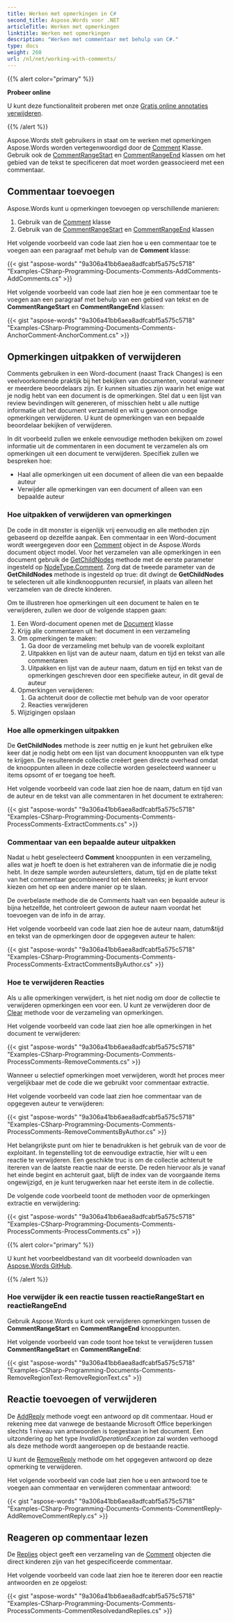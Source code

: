 ```yaml
---
title: Werken met opmerkingen in C#
second_title: Aspose.Words voor .NET
articleTitle: Werken met opmerkingen
linktitle: Werken met opmerkingen
description: "Werken met commentaar met behulp van C#."
type: docs
weight: 260
url: /nl/net/working-with-comments/
---
```


{{% alert color="primary" %}}

**Probeer online**

U kunt deze functionaliteit proberen met onze [Gratis online annotaties verwijderen](https://products.aspose.app/words/annotation).

{{% /alert %}}

Aspose.Words stelt gebruikers in staat om te werken met opmerkingen Aspose.Words worden vertegenwoordigd door de [Comment](https://reference.aspose.com/words/net/aspose.words/comment/) Klasse. Gebruik ook de [CommentRangeStart](https://reference.aspose.com/words/net/aspose.words/commentrangestart/) en [CommentRangeEnd](https://reference.aspose.com/words/net/aspose.words/commentrangeend/) klassen om het gebied van de tekst te specificeren dat moet worden geassocieerd met een commentaar.

## Commentaar toevoegen

Aspose.Words kunt u opmerkingen toevoegen op verschillende manieren:

1. Gebruik van de [Comment](https://reference.aspose.com/words/net/aspose.words/comment/) klasse
2. Gebruik van de [CommentRangeStart](https://reference.aspose.com/words/net/aspose.words/commentrangestart/) en [CommentRangeEnd](https://reference.aspose.com/words/net/aspose.words/commentrangeend/) klassen

Het volgende voorbeeld van code laat zien hoe u een commentaar toe te voegen aan een paragraaf met behulp van de **Comment** klasse:

{{< gist "aspose-words" "9a306a41bb6aea8adfcabf5a575c5718" "Examples-CSharp-Programming-Documents-Comments-AddComments-AddComments.cs" >}}

Het volgende voorbeeld van code laat zien hoe je een commentaar toe te voegen aan een paragraaf met behulp van een gebied van tekst en de **CommentRangeStart** en **CommentRangeEnd** klassen:

{{< gist "aspose-words" "9a306a41bb6aea8adfcabf5a575c5718" "Examples-CSharp-Programming-Documents-Comments-AnchorComment-AnchorComment.cs" >}}

## Opmerkingen uitpakken of verwijderen

Comments gebruiken in een Word-document (naast Track Changes) is een veelvoorkomende praktijk bij het bekijken van documenten, vooral wanneer er meerdere beoordelaars zijn. Er kunnen situaties zijn waarin het enige wat je nodig hebt van een document is de opmerkingen. Stel dat u een lijst van review bevindingen wilt genereren, of misschien hebt u alle nuttige informatie uit het document verzameld en wilt u gewoon onnodige opmerkingen verwijderen. U kunt de opmerkingen van een bepaalde beoordelaar bekijken of verwijderen.

In dit voorbeeld zullen we enkele eenvoudige methoden bekijken om zowel informatie uit de commentaren in een document te verzamelen als om opmerkingen uit een document te verwijderen. Specifiek zullen we bespreken hoe:

- Haal alle opmerkingen uit een document of alleen die van een bepaalde auteur
- Verwijder alle opmerkingen van een document of alleen van een bepaalde auteur

### Hoe uitpakken of verwijderen van opmerkingen

De code in dit monster is eigenlijk vrij eenvoudig en alle methoden zijn gebaseerd op dezelfde aanpak. Een commentaar in een Word-document wordt weergegeven door een [Comment](https://reference.aspose.com/words/net/aspose.words/comment/) object in de Aspose.Words document object model. Voor het verzamelen van alle opmerkingen in een document gebruik de [GetChildNodes](https://reference.aspose.com/words/net/aspose.words/compositenode/getchildnodes/) methode met de eerste parameter ingesteld op [NodeType.Comment](https://reference.aspose.com/words/net/aspose.words/nodetype/). Zorg dat de tweede parameter van de **GetChildNodes** methode is ingesteld op true: dit dwingt de **GetChildNodes** te selecteren uit alle kindknooppunten recursief, in plaats van alleen het verzamelen van de directe kinderen.

Om te illustreren hoe opmerkingen uit een document te halen en te verwijderen, zullen we door de volgende stappen gaan:

1. Een Word-document openen met de [Document](https://reference.aspose.com/words/net/aspose.words/document/) klasse
2. Krijg alle commentaren uit het document in een verzameling
3. Om opmerkingen te maken:
   1. Ga door de verzameling met behulp van de voorelk exploitant
   2. Uitpakken en lijst van de auteur naam, datum en tijd en tekst van alle commentaren
   3. Uitpakken en lijst van de auteur naam, datum en tijd en tekst van de opmerkingen geschreven door een specifieke auteur, in dit geval de auteur
4. Opmerkingen verwijderen:
   1. Ga achteruit door de collectie met behulp van de voor operator
   2. Reacties verwijderen
5. Wijzigingen opslaan

### Hoe alle opmerkingen uitpakken

De **GetChildNodes** methode is zeer nuttig en je kunt het gebruiken elke keer dat je nodig hebt om een lijst van document knooppunten van elk type te krijgen. De resulterende collectie creëert geen directe overhead omdat de knooppunten alleen in deze collectie worden geselecteerd wanneer u items opsomt of er toegang toe heeft.

Het volgende voorbeeld van code laat zien hoe de naam, datum en tijd van de auteur en de tekst van alle commentaren in het document te extraheren:

{{< gist "aspose-words" "9a306a41bb6aea8adfcabf5a575c5718" "Examples-CSharp-Programming-Documents-Comments-ProcessComments-ExtractComments.cs" >}}

### Commentaar van een bepaalde auteur uitpakken

Nadat u hebt geselecteerd **Comment** knooppunten in een verzameling, alles wat je hoeft te doen is het extraheren van de informatie die je nodig hebt. In deze sample worden auteursletters, datum, tijd en de platte tekst van het commentaar gecombineerd tot één tekenreeks; je kunt ervoor kiezen om het op een andere manier op te slaan.

De overbelaste methode die de Comments haalt van een bepaalde auteur is bijna hetzelfde, het controleert gewoon de auteur naam voordat het toevoegen van de info in de array.

Het volgende voorbeeld van code laat zien hoe de auteur naam, datum&tijd en tekst van de opmerkingen door de opgegeven auteur te halen:

{{< gist "aspose-words" "9a306a41bb6aea8adfcabf5a575c5718" "Examples-CSharp-Programming-Documents-Comments-ProcessComments-ExtractCommentsByAuthor.cs" >}}

### Hoe te verwijderen Reacties

Als u alle opmerkingen verwijdert, is het niet nodig om door de collectie te verwijderen opmerkingen een voor een. U kunt ze verwijderen door de [Clear](https://reference.aspose.com/words/net/aspose.words/nodecollection/clear/) methode voor de verzameling van opmerkingen.

Het volgende voorbeeld van code laat zien hoe alle opmerkingen in het document te verwijderen:

{{< gist "aspose-words" "9a306a41bb6aea8adfcabf5a575c5718" "Examples-CSharp-Programming-Documents-Comments-ProcessComments-RemoveComments.cs" >}}

Wanneer u selectief opmerkingen moet verwijderen, wordt het proces meer vergelijkbaar met de code die we gebruikt voor commentaar extractie.

Het volgende voorbeeld van code laat zien hoe commentaar van de opgegeven auteur te verwijderen:

{{< gist "aspose-words" "9a306a41bb6aea8adfcabf5a575c5718" "Examples-CSharp-Programming-Documents-Comments-ProcessComments-RemoveCommentsByAuthor.cs" >}}

Het belangrijkste punt om hier te benadrukken is het gebruik van de voor de exploitant. In tegenstelling tot de eenvoudige extractie, hier wilt u een reactie te verwijderen. Een geschikte truc is om de collectie achteruit te itereren van de laatste reactie naar de eerste. De reden hiervoor als je vanaf het einde begint en achteruit gaat, blijft de index van de voorgaande items ongewijzigd, en je kunt terugwerken naar het eerste item in de collectie.

De volgende code voorbeeld toont de methoden voor de opmerkingen extractie en verwijdering:

{{< gist "aspose-words" "9a306a41bb6aea8adfcabf5a575c5718" "Examples-CSharp-Programming-Documents-Comments-ProcessComments-ProcessComments.cs" >}}

{{% alert color="primary" %}}

U kunt het voorbeeldbestand van dit voorbeeld downloaden van [Aspose.Words GitHub](https://github.com/aspose-words/Aspose.Words-for-.NET/blob/master/Examples/Data/Comments.docx).

{{% /alert %}}

### Hoe verwijder ik een reactie tussen reactieRangeStart en reactieRangeEnd

Gebruik Aspose.Words u kunt ook verwijderen opmerkingen tussen de **CommentRangeStart** en **CommentRangeEnd** knooppunten.

Het volgende voorbeeld van code toont hoe tekst te verwijderen tussen **CommentRangeStart** en **CommentRangeEnd**:

{{< gist "aspose-words" "9a306a41bb6aea8adfcabf5a575c5718" "Examples-CSharp-Programming-Documents-Comments-RemoveRegionText-RemoveRegionText.cs" >}}

## Reactie toevoegen of verwijderen

De [AddReply](https://reference.aspose.com/words/net/aspose.words/comment/addreply/) methode voegt een antwoord op dit commentaar. Houd er rekening mee dat vanwege de bestaande Microsoft Office beperkingen slechts 1 niveau van antwoorden is toegestaan in het document. Een uitzondering op het type *InvalidOperationException* zal worden verhoogd als deze methode wordt aangeroepen op de bestaande reactie.

U kunt de [RemoveReply](https://reference.aspose.com/words/net/aspose.words/comment/removereply/) methode om het opgegeven antwoord op deze opmerking te verwijderen.

Het volgende voorbeeld van code laat zien hoe u een antwoord toe te voegen aan commentaar en verwijderen commentaar antwoord:

{{< gist "aspose-words" "9a306a41bb6aea8adfcabf5a575c5718" "Examples-CSharp-Programming-Documents-Comments-CommentReply-AddRemoveCommentReply.cs" >}}

## Reageren op commentaar lezen

De [Replies](https://reference.aspose.com/words/net/aspose.words/comment/replies/) object geeft een verzameling van de [Comment](https://reference.aspose.com/words/net/aspose.words/comment/) objecten die direct kinderen zijn van het gespecificeerde commentaar.

Het volgende voorbeeld van code laat zien hoe te itereren door een reactie antwoorden en ze opgelost:

{{< gist "aspose-words" "9a306a41bb6aea8adfcabf5a575c5718" "Examples-CSharp-Programming-Documents-Comments-ProcessComments-CommentResolvedandReplies.cs" >}}
